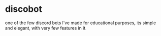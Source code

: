 # discobot
one of the few discord bots I've made for educational purposes, its simple and elegant, with very few features in it.
